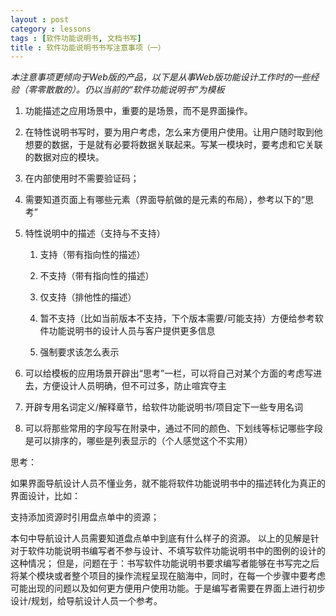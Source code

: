 ```yaml
---
layout : post
category : lessons
tags : [软件功能说明书, 文档书写]
title : 软件功能说明书书写注意事项（一）
---
```


*本注意事项更倾向于Web版的产品，以下是从事Web版功能设计工作时的一些经验（零零散散的）。仍以当前的“软件功能说明书”为模板*

 1. 功能描述之应用场景中，重要的是场景，而不是界面操作。

 2. 在特性说明书写时，要为用户考虑，怎么来方便用户使用。让用户随时取到他想要的数据，于是就有必要将数据关联起来。写某一模块时，要考虑和它关联的数据对应的模块。

 3. 在内部使用时不需要验证码；

 4. 需要知道页面上有哪些元素（界面导航做的是元素的布局），参考以下的“思考”

 5. 特性说明中的描述（支持与不支持）

    1) 支持（带有指向性的描述）
    
    1) 不支持（带有指向性的描述）
    
    1) 仅支持（排他性的描述）
    
    1) 暂不支持（比如当前版本不支持，下个版本需要/可能支持）方便给参考软件功能说明书的设计人员与客户提供更多信息
    
    1) 强制要求该怎么表示

 6. 可以给模板的应用场景开辟出“思考”一栏，可以将自己对某个方面的考虑写进去，方便设计人员明确，但不可过多，防止喧宾夺主

 7. 开辟专用名词定义/解释章节，给软件功能说明书/项目定下一些专用名词
 
 8. 可以将那些常用的字段写在附录中，通过不同的颜色、下划线等标记哪些字段是可以排序的，哪些是列表显示的（个人感觉这个不实用）

思考：

如果界面导航设计人员不懂业务，就不能将软件功能说明书中的描述转化为真正的界面设计，比如：

支持添加资源时引用盘点单中的资源；

本句中导航设计人员需要知道盘点单中到底有什么样子的资源。
以上的见解是针对于软件功能说明书编写者不参与设计、不填写软件功能说明书中的图例的设计的这种情况；
但是，问题在于：书写软件功能说明书要求编写者能够在书写完之后将某个模块或者整个项目的操作流程呈现在脑海中，同时，在每一个步骤中要考虑可能出现的问题以及如何更方便用户使用功能。于是编写者需要在界面上进行初步设计/规划，给导航设计人员一个参考。
